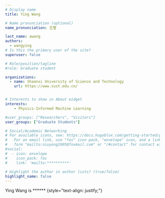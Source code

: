 ```yaml
---
# Display name
title: Ying Wang

# Name pronunciation (optional)
name_pronunciation: 王莹

last_name: awang
authors:
  - wangying
# Is this the primary user of the site?
superuser: false

# Role/position/tagline
#role: Graduate student

organizations:
  - name: Shaanxi University of Science and Technology
    url: https://www.sust.edu.cn/


# Interests to show in About widget
interests:
    - Physics-Informed Machine Learning

#user_groups: ["Researchers", "Visitors"] 
user_groups: ["Graduate Students"] 

# Social/Academic Networking
# For available icons, see: https://docs.hugoblox.com/getting-started/page-builder/#icons
#   For an email link, use "fas" icon pack, "envelope" icon, and a link in the
#   form "mailto:niuyong1905@foxmail.com" or "/#contact" for contact widget.
#social:
#  - icon: envelope
#    icon_pack: fas
#    link: 'mailto:**********'
   
# Highlight the author in author lists? (true/false)
highlight_name: false
---
```


Ying Wang is ****** 
{style="text-align: justify;"}
